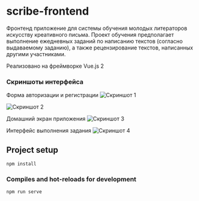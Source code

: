 # scribe-frontend

Фронтенд приложение для системы обучения молодых литераторов искусству креативного письма. Проект обучения предполагает выполнение ежедневных заданий по написанию текстов (согласно выдаваемому заданию), а также рецензирование текстов, написанных другими участниками. 



Реализовано на фреймворке Vue.js 2 

### Скриншоты интерфейса

Форма авторизации и регистрации
![Скриншот 1](../master/images/1.png)

![Скриншот 2](../master/images/2.png)


Домашний экран приложения
![Скриншот 3](../master/images/3.png)

Интерфейс выполнения задания 
![Скриншот 4](../master/images/5.png)

## Project setup
```
npm install
```

### Compiles and hot-reloads for development
```
npm run serve
```

